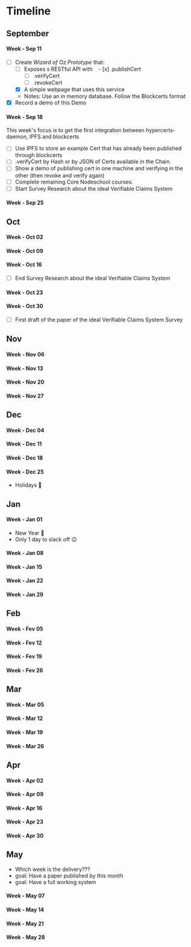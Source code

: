 # Timeline

## September

#### Week - Sep 11

- [ ] Create _Wizard of Oz Prototype_ that:
  - [ ] Exposes s RESTful API with
    - [x] .publishCert
    - [ ] .verifyCert 
    - [ ] .revokeCert
  - [x] A simple webpage that uses this service
  - Notes: Use an in memory database. Follow the Blockcerts format
- [x] Record a demo of this Demo

#### Week - Sep 18

This week's focus is to get the first integration between hypercerts-daemon, IPFS and blockcerts

- [ ] Use IPFS to store an example Cert that has already been published through blockcerts
- [ ] .verifyCert by Hash or by JSON of Certs available in the Chain.
- [ ] Show a demo of publishing cert in one machine and verifying in the other (then revoke and verify again)
- [ ] Complete remaining Core Nodeschool courses.
- [ ] Start Survey Research about the ideal Verifiable Claims System

#### Week - Sep 25

## Oct

#### Week - Oct 02
#### Week - Oct 09
#### Week - Oct 16

- [ ] End Survey Research about the ideal Verifiable Claims System

#### Week - Oct 23
#### Week - Oct 30

- [ ] First draft of the paper of the ideal Verifiable Claims System Survey

## Nov

#### Week - Nov 06
#### Week - Nov 13
#### Week - Nov 20
#### Week - Nov 27

## Dec

#### Week - Dec 04
#### Week - Dec 11
#### Week - Dec 18

#### Week - Dec 25

- Holidays 🎄

## Jan

#### Week - Jan 01

- New Year 🍾
- Only 1 day to slack off 😉

#### Week - Jan 08
#### Week - Jan 15
#### Week - Jan 22
#### Week - Jan 29

## Feb

#### Week - Fev 05
#### Week - Fev 12
#### Week - Fev 19
#### Week - Fev 26


## Mar

#### Week - Mar 05
#### Week - Mar 12
#### Week - Mar 19
#### Week - Mar 26

## Apr

#### Week - Apr 02
#### Week - Apr 09
#### Week - Apr 16
#### Week - Apr 23
#### Week - Apr 30

## May

- Which week is the delivery???
- goal: Have a paper published by this month
- goal: Have a full working system


#### Week - May 07
#### Week - May 14
#### Week - May 21
#### Week - May 28



